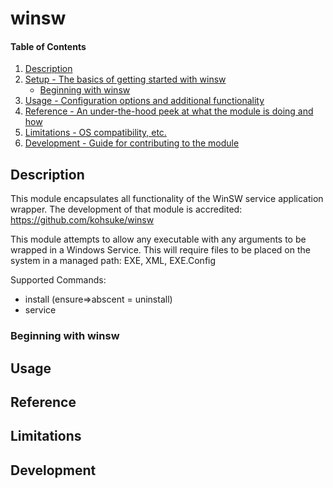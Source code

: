 # winsw

#### Table of Contents

1. [Description](#description)
1. [Setup - The basics of getting started with winsw](#setup)
    * [Beginning with winsw](#beginning-with-winsw)
1. [Usage - Configuration options and additional functionality](#usage)
1. [Reference - An under-the-hood peek at what the module is doing and how](#reference)
1. [Limitations - OS compatibility, etc.](#limitations)
1. [Development - Guide for contributing to the module](#development)

## Description

This module encapsulates all functionality of the WinSW service application wrapper.
The development of that module is accredited: https://github.com/kohsuke/winsw

This module attempts to allow any executable with any arguments to be wrapped in a Windows Service.
This will require files to be placed on the system in a managed path: EXE, XML, EXE.Config

Supported Commands:
* install (ensure=>abscent = uninstall)
* service

### Beginning with winsw


## Usage



## Reference



## Limitations



## Development

